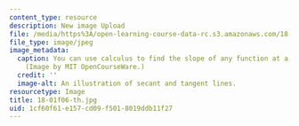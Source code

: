 ```yaml
---
content_type: resource
description: New image Upload
file: /media/https%3A/open-learning-course-data-rc.s3.amazonaws.com/18-01-single-variable-calculus-fall-2006/1cf60f61e157cd09f5018019ddb11f27_18-01f06-th.jpg
file_type: image/jpeg
image_metadata:
  caption: You can use calculus to find the slope of any function at a given point.
    (Image by MIT OpenCourseWare.)
  credit: ''
  image-alt: An illustration of secant and tangent lines.
resourcetype: Image
title: 18-01f06-th.jpg
uid: 1cf60f61-e157-cd09-f501-8019ddb11f27
---
```

